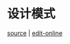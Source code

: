 # 设计模式

[source](https://github.com/haibazhang/lib/blob/master/src/cs/design-patterns/设计模式.md) \| [edit-online](https://github.com/haibazhang/lib/edit/master/src/cs/design-patterns/设计模式.md)

